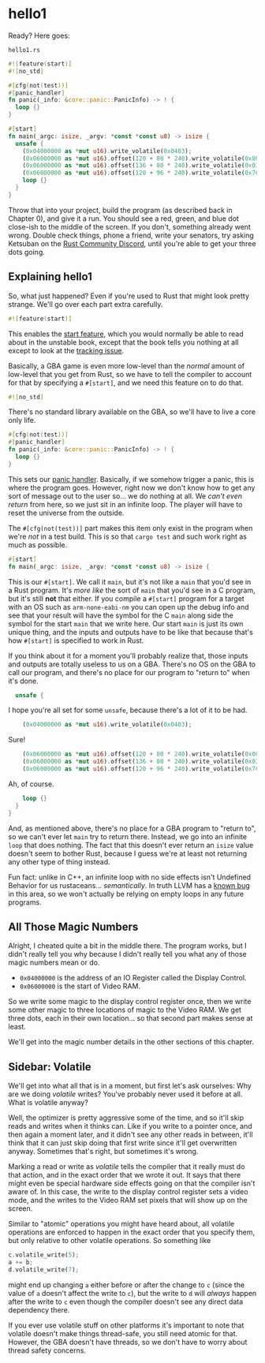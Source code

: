 # hello1

Ready? Here goes:

`hello1.rs`

```rust
#![feature(start)]
#![no_std]

#[cfg(not(test))]
#[panic_handler]
fn panic(_info: &core::panic::PanicInfo) -> ! {
  loop {}
}

#[start]
fn main(_argc: isize, _argv: *const *const u8) -> isize {
  unsafe {
    (0x04000000 as *mut u16).write_volatile(0x0403);
    (0x06000000 as *mut u16).offset(120 + 80 * 240).write_volatile(0x001F);
    (0x06000000 as *mut u16).offset(136 + 80 * 240).write_volatile(0x03E0);
    (0x06000000 as *mut u16).offset(120 + 96 * 240).write_volatile(0x7C00);
    loop {}
  }
}
```

Throw that into your project, build the program (as described back in Chapter
0), and give it a run. You should see a red, green, and blue dot close-ish to
the middle of the screen. If you don't, something already went wrong. Double
check things, phone a friend, write your senators, try asking Ketsuban on the
[Rust Community Discord](https://discordapp.com/invite/aVESxV8), until you're
able to get your three dots going.

## Explaining hello1

So, what just happened? Even if you're used to Rust that might look pretty
strange. We'll go over each part extra carefully.

```rust
#![feature(start)]
```

This enables the [start
feature](https://doc.rust-lang.org/beta/unstable-book/language-features/start.html),
which you would normally be able to read about in the unstable book, except that
the book tells you nothing at all except to look at the [tracking
issue](https://github.com/rust-lang/rust/issues/29633).

Basically, a GBA game is even more low-level than the _normal_ amount of
low-level that you get from Rust, so we have to tell the compiler to account for
that by specifying a `#[start]`, and we need this feature on to do that.

```rust
#![no_std]
```

There's no standard library available on the GBA, so we'll have to live a core
only life.

```rust
#[cfg(not(test))]
#[panic_handler]
fn panic(_info: &core::panic::PanicInfo) -> ! {
  loop {}
}
```

This sets our [panic
handler](https://doc.rust-lang.org/nightly/nomicon/panic-handler.html).
Basically, if we somehow trigger a panic, this is where the program goes.
However, right now we don't know how to get any sort of message out to the user
so... we do nothing at all. We _can't even return_ from here, so we just sit in
an infinite loop. The player will have to reset the universe from the outside.

The `#[cfg(not(test))]` part makes this item only exist in the program when
we're _not_ in a test build. This is so that `cargo test` and such work right as
much as possible.

```rust
#[start]
fn main(_argc: isize, _argv: *const *const u8) -> isize {
```

This is our `#[start]`. We call it `main`, but it's not like a `main` that you'd
see in a Rust program. It's _more like_ the sort of `main` that you'd see in a C
program, but it's still **not** that either. If you compile a `#[start]` program
for a target with an OS such as `arm-none-eabi-nm` you can open up the debug
info and see that your result will have the symbol for the C `main` along side
the symbol for the start `main` that we write here. Our start `main` is just its
own unique thing, and the inputs and outputs have to be like that because that's
how `#[start]` is specified to work in Rust.

If you think about it for a moment you'll probably realize that, those inputs
and outputs are totally useless to us on a GBA. There's no OS on the GBA to call
our program, and there's no place for our program to "return to" when it's done.

```rust
  unsafe {
```

I hope you're all set for some `unsafe`, because there's a lot of it to be had.

```rust
    (0x04000000 as *mut u16).write_volatile(0x0403);
```

Sure!

```rust
    (0x06000000 as *mut u16).offset(120 + 80 * 240).write_volatile(0x001F);
    (0x06000000 as *mut u16).offset(136 + 80 * 240).write_volatile(0x03E0);
    (0x06000000 as *mut u16).offset(120 + 96 * 240).write_volatile(0x7C00);
```

Ah, of course.

```rust
    loop {}
  }
}
```

And, as mentioned above, there's no place for a GBA program to "return to", so
we can't ever let `main` try to return there. Instead, we go into an infinite
`loop` that does nothing. The fact that this doesn't ever return an `isize`
value doesn't seem to bother Rust, because I guess we're at least not returning
any other type of thing instead.

Fun fact: unlike in C++, an infinite loop with no side effects isn't Undefined
Behavior for us rustaceans... _semantically_. In truth LLVM has a [known
bug](https://github.com/rust-lang/rust/issues/28728) in this area, so we won't
actually be relying on empty loops in any future programs.

## All Those Magic Numbers

Alright, I cheated quite a bit in the middle there. The program works, but I
didn't really tell you why because I didn't really tell you what any of those
magic numbers mean or do.

* `0x04000000` is the address of an IO Register called the Display Control.
* `0x06000000` is the start of Video RAM.

So we write some magic to the display control register once, then we write some
other magic to three locations of magic to the Video RAM. We get three dots,
each in their own location... so that second part makes sense at least.

We'll get into the magic number details in the other sections of this chapter.

## Sidebar: Volatile

We'll get into what all that is in a moment, but first let's ask ourselves: Why
are we doing _volatile_ writes? You've probably never used it before at all.
What is volatile anyway?

Well, the optimizer is pretty aggressive some of the time, and so it'll skip
reads and writes when it thinks can. Like if you write to a pointer once, and
then again a moment later, and it didn't see any other reads in between, it'll
think that it can just skip doing that first write since it'll get overwritten
anyway. Sometimes that's right, but sometimes it's wrong.

Marking a read or write as _volatile_ tells the compiler that it really must do
that action, and in the exact order that we wrote it out. It says that there
might even be special hardware side effects going on that the compiler isn't
aware of. In this case, the write to the display control register sets a video
mode, and the writes to the Video RAM set pixels that will show up on the
screen.

Similar to "atomic" operations you might have heard about, all volatile
operations are enforced to happen in the exact order that you specify them, but
only relative to other volatile operations. So something like

```rust
c.volatile_write(5);
a += b;
d.volatile_write(7);
```

might end up changing `a` either before or after the change to `c` (since the
value of `a` doesn't affect the write to `c`), but the write to `d` will
_always_ happen after the write to `c` even though the compiler doesn't see any
direct data dependency there.

If you ever use volatile stuff on other platforms it's important to note that
volatile doesn't make things thread-safe, you still need atomic for that.
However, the GBA doesn't have threads, so we don't have to worry about thread
safety concerns.

